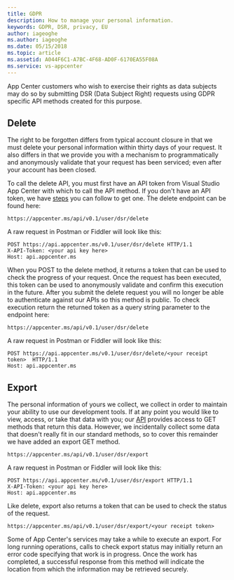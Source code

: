 ```yaml
---
title: GDPR 
description: How to manage your personal information. 
keywords: GDPR, DSR, privacy, EU
author: iageoghe
ms.author: iageoghe
ms.date: 05/15/2018 
ms.topic: article 
ms.assetid: A044F6C1-A7BC-4F68-AD0F-6170EA55F08A
ms.service: vs-appcenter
---
```


App Center customers who wish to exercise their rights as data subjects may do so by submitting DSR (Data Subject Right) requests using GDPR specific API methods created for this purpose. 

## Delete

The right to be forgotten differs from typical account closure in that we must delete your personal information within thirty days of your request. It also differs in that we provide you with a mechanism to programmatically and anonymously validate that your request has been serviced; even after your account has been closed.

To call the delete API, you must first have an API token from Visual Studio App Center with which to call the API method. If you don't have an API token, we have [steps](https://docs.microsoft.com/en-us/appcenter/api-docs/) you can follow to get one. The delete endpoint can be found here:

```
https://appcenter.ms/api/v0.1/user/dsr/delete
```

A raw request in Postman or Fiddler will look like this:

```
POST https://api.appcenter.ms/v0.1/user/dsr/delete HTTP/1.1  
X-API-Token: <your api key here>  
Host: api.appcenter.ms
```

When you POST to the delete method, it returns a token that can be used to check the progress of your request. Once the request has been executed, this token can be used to anonymously validate and confirm this execution in the future. After you submit the delete request you will no longer be able to authenticate against our APIs so this method is public. To check execution return the returned token as a query string parameter to the endpoint here:

```
https://appcenter.ms/api/v0.1/user/dsr/delete
```

A raw request in Postman or Fiddler will look like this:

```
POST https://api.appcenter.ms/v0.1/user/dsr/delete/<your receipt token>  HTTP/1.1
Host: api.appcenter.ms
```

## Export

The personal information of yours we collect, we collect in order to maintain your ability to use our development tools. If at any point you would like to view, access, or take that data with you; our [API](https://openapi.appcenter.ms/) provides access to GET methods that return this data. However, we incidentally collect some data that doesn't really fit in our standard methods, so to cover this remainder we have added an export GET method.

```
https://appcenter.ms/api/v0.1/user/dsr/export
```

A raw request in Postman or Fiddler will look like this:

```
POST https://api.appcenter.ms/v0.1/user/dsr/export HTTP/1.1   
X-API-Token: <your api key here>  
Host: api.appcenter.ms
```

Like delete, export also returns a token that can be used to check the status of the request. 

```
https://appcenter.ms/api/v0.1/user/dsr/export/<your receipt token>
```

Some of App Center's services may take a while to execute an export. For long running operations, calls to check export status may initially return an error code specifying that work is in progress. Once the work has completed, a successful response from this method will indicate the location from which the information may be retrieved securely.
